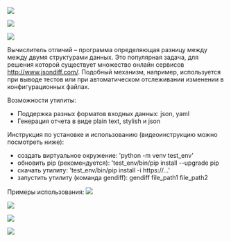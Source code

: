 <a href="https://codeclimate.com/github/Nikita-Illarionov/python-project-lvl2/maintainability"><img src="https://api.codeclimate.com/v1/badges/2ecf27e347ddcab399bd/maintainability" /></a>

<a href="https://codeclimate.com/github/Nikita-Illarionov/python-project-lvl2/test_coverage"><img src="https://api.codeclimate.com/v1/badges/2ecf27e347ddcab399bd/test_coverage" /></a>

<a href="https://github.com/Nikita-Illarionov/python-project-lvl2/actions"><img src="https://github.com/Nikita-Illarionov/python-project-lvl2/workflows/Travis_CI/badge.svg" /></a>

Вычислитель отличий – программа определяющая разницу между между двумя структурами данных. Это популярная задача, для решения которой существует множество онлайн сервисов http://www.jsondiff.com/. Подобный механизм, например, используется при выводе тестов или при автоматическом отслеживании изменении в конфигурационных файлах.

Возможности утилиты:
- Поддержка разных форматов входных данных: json, yaml
- Генерация отчета в виде plain text, stylish и json

Инструкция по установке и использованию (видеоинструкцию можно посмотреть ниже):
- создать виртуальное окружение: 'python -m venv test_env'
- обновить pip (рекомендуется): 'test_env/bin/pip install --upgrade pip
- скачать утилиту: 'test_env/bin/pip install -i https://...'
- запустить утилиту (команда gendiff): gendiff file_path1 file_path2

Примеры использования:
<a href="https://asciinema.org/a/AsTwN0oXV1AFxKqZg6g5po4tC" target="_blank"><img src="https://asciinema.org/a/AsTwN0oXV1AFxKqZg6g5po4tC.svg" /></a>

<a href="https://asciinema.org/a/SXoiVCS1qg4KQYN00MQAzX5b8" target="_blank"><img src="https://asciinema.org/a/SXoiVCS1qg4KQYN00MQAzX5b8.svg" /></a>

<a href="https://asciinema.org/a/jRvjuWBENeJc0NmhF25cj7SD0" target="_blank"><img src="https://asciinema.org/a/jRvjuWBENeJc0NmhF25cj7SD0.svg" /></a>

<a href="https://asciinema.org/a/sHHMz7DIudzaNfwHLic2XMvHU" target="_blank"><img src="https://asciinema.org/a/sHHMz7DIudzaNfwHLic2XMvHU.svg" /></a>
